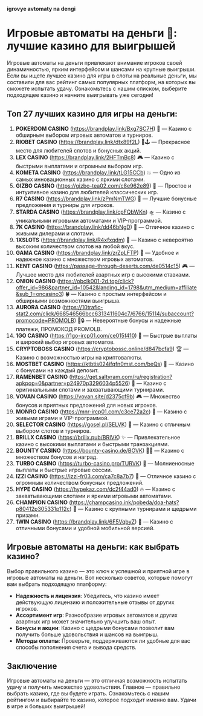 **igrovye avtomaty na dengi**

# Игровые автоматы на деньги 🎰: лучшие казино для выигрышей

Игровые автоматы на деньги привлекают внимание игроков своей динамичностью, ярким интерфейсом и шансами на крупные выигрыши. Если вы ищете лучшее казино для игры в слоты на реальные деньги, мы составили для вас рейтинг самых популярных платформ, на которых вы сможете испытать удачу. Ознакомьтесь с нашим списком, выберите подходящее казино и начните выигрывать уже сегодня!

## Топ 27 лучших казино для игры на деньги:

1. **POKERDOM CASINO** (https://brandplay.link/Bxg7SC7H) 🎲 — Казино с обширным выбором игровых автоматов и турниров.
2. **RIOBET CASINO** (https://brandplay.link/dtx89f2L) 🌟🕹️ — Прекрасное место для любителей слотов и бонусных акций.
3. **LEX CASINO** (https://brandplay.link/2HFTmBc8) 🎮 — Казино с быстрыми выплатами и огромным выбором игр.
4. **KOMETA CASINO** (https://brandplay.link/tLG15CCb) 💥 — Одно из самых инновационных казино с яркими слотами.
5. **GIZBO CASINO** (https://gizbo-tea02.com/c8e962e89) 🎰 — Простое и интуитивное казино для любителей классических игр.
6. **R7 CASINO** (https://brandplay.link/zPmNmTWG) 💎 — Лучшие бонусные предложения и турниры для игроков.
7. **STARDA CASINO** (https://brandplay.link/cpFQbWKn) 🛸 — Казино с уникальными игровыми автоматами и VIP-программой.
8. **7K CASINO** (https://brandplay.link/dd46bNgD) 🎲 — Отличное казино с живыми дилерами и слотами.
9. **1XSLOTS** (https://brandplay.link/R4xfxqdm) 🤑 — Казино с невероятно высоким количеством слотов на любой вкус.
10. **GAMA CASINO** (https://brandplay.link/zrZpLFTP) 🎰 — Удобное и надежное казино с множеством игровых автоматов.
11. **KENT CASINO** (https://passage-through-deserts.com/de0514c15) 🎮 — Лучшее место для любителей азартных игр с высокими ставками.
12. **ONION CASINO** (https://obclk001-2d.top/click?offer_id=986&partner_id=10542&landing_id=1798&utm_medium=affiliate&sub_1=oncasino3) 🍀 — Казино с простым интерфейсом и обширными возможностями выигрыша.
13. **AURORA CASINO** (https://10trafic-stat2.com/click/668546566bcc6313411604c7/6766/15114/subaccount?promocode=PROMOLB) 🌌🔒 — Невероятные бонусы и надежные платежи, ПРОМОКОД PROMOLB.
14. **1GO CASINO** (https://1go-ircp01.com/ce015f410) 🎰 — Быстрые выплаты и широкий выбор игровых автоматов.
15. **CRYPTOBOSS CASINO** (https://cryptobossc.online/d847bcfa9) 🏆 — Казино с возможностью игры на криптовалюты.
16. **MOSTBET CASINO** (https://ktbtis024ifqfn0mst.com/beQs) 🎲 — Казино с бонусами на каждый депозит.
17. **RAMENBET CASINO** (https://get.saltyram.com/ru/registration?apkpop=0&partner=p24970p3296034p5526) 🍜 — Казино с оригинальными слотами и захватывающими турнирами.
18. **VOVAN CASINO** (https://vovan.site/d2375cf9b) 🎮 — Множество бонусов и приятных предложений для новых игроков.
19. **MONRO CASINO** (https://mnr-ircp01.com/c3ce72a2c) 🎲 — Казино с живыми играми и VIP-программой.
20. **SELECTOR CASINO** (https://gosel.pl/SELVK) 🎰 — Казино с отличным выбором слотов и турниров.
21. **BRILLX CASINO** (https://brillx.pub/BRIVK) ✨ — Привлекательное казино с высокими выплатами и быстрыми транзакциями.
22. **BOUNTY CASINO** (https://bounty-casino.de/BOVK) 🏴‍☠️ — Казино с множеством бонусов и наград.
23. **TURBO CASINO** (https://turbo-casino.pro/TURVK) 🚀 — Молниеносные выплаты и быстрые игровые сессии.
24. **IZZI CASINO** (https://izzi-fr03.com/ca7c8a7b7) 🌟 — Отличное казино с огромным количеством бонусных предложений.
25. **HYPE CASINO** (https://hypekaz.com/dc2f44ad0) 🔥 — Казино с захватывающими слотами и яркими игровыми автоматами.
26. **CHAMPION CASINO** (https://champcasino.ink/pobeda/doa-hats?p80412p305331p112c) 🏅 — Казино с крупными турнирами и щедрыми призами.
27. **1WIN CASINO** (https://brandplay.link/6F5VqbyZ) 🎰 — Казино с отличными бонусами и удобной мобильной версией.

## Игровые автоматы на деньги: как выбрать казино?

Выбор правильного казино — это ключ к успешной и приятной игре в игровые автоматы на деньги. Вот несколько советов, которые помогут вам выбрать подходящую платформу:

- **Надежность и лицензия**: Убедитесь, что казино имеет действующую лицензию и положительные отзывы от других игроков.
- **Ассортимент игр**: Разнообразие игровых автоматов и других азартных игр может значительно улучшить ваш опыт.
- **Бонусы и акции**: Казино с щедрыми бонусами позволит вам получить больше удовольствия и шансов на выигрыш.
- **Методы оплаты**: Проверьте, поддерживаются ли удобные для вас способы пополнения счета и вывода средств.

## Заключение

Игровые автоматы на деньги — это отличная возможность испытать удачу и получить множество удовольствия. Главное — правильно выбрать казино, где вы будете играть. Ознакомьтесь с нашим рейтингом и выбирайте то казино, которое подходит именно вам. Удачи в игре и больших выигрышей!
